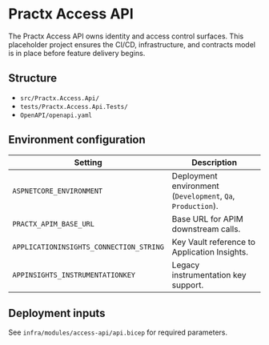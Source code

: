 # Practx Access API

The Practx Access API owns identity and access control surfaces. This placeholder project ensures the
CI/CD, infrastructure, and contracts model is in place before feature delivery begins.

## Structure

- `src/Practx.Access.Api/`
- `tests/Practx.Access.Api.Tests/`
- `OpenAPI/openapi.yaml`

## Environment configuration

| Setting | Description |
| --- | --- |
| `ASPNETCORE_ENVIRONMENT` | Deployment environment (`Development`, `Qa`, `Production`). |
| `PRACTX_APIM_BASE_URL` | Base URL for APIM downstream calls. |
| `APPLICATIONINSIGHTS_CONNECTION_STRING` | Key Vault reference to Application Insights. |
| `APPINSIGHTS_INSTRUMENTATIONKEY` | Legacy instrumentation key support. |

## Deployment inputs

See `infra/modules/access-api/api.bicep` for required parameters.
